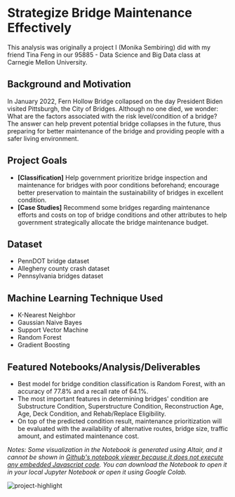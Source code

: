 # Strategize Bridge Maintenance Effectively
This analysis was originally a project I (Monika Sembiring) did with my friend Tina Feng in our 95885 - Data Science and Big Data class at Carnegie Mellon University. 

## Background and Motivation
In January 2022, Fern Hollow Bridge collapsed on the day President Biden visited Pittsburgh, the City of Bridges. Although no one died, we wonder: What are the factors associated with the risk level/condition of a bridge? The answer can help prevent potential bridge collapses in the future, thus preparing for better maintenance of the bridge and providing people with a safer living environment.

## Project Goals
* **[Classification]** Help government prioritize bridge inspection and maintenance for bridges with poor conditions beforehand; encourage better preservation to maintain the sustainability of bridges in excellent condition.
* **[Case Studies]** Recommend some bridges regarding maintenance efforts and costs on top of bridge conditions and other attributes to help government strategically allocate the bridge maintenance budget.

## Dataset
* PennDOT bridge dataset
* Allegheny county crash dataset
* Pennsylvania bridges dataset

## Machine Learning Technique Used
* K-Nearest Neighbor
* Gaussian Naive Bayes
* Support Vector Machine
* Random Forest
* Gradient Boosting

## Featured Notebooks/Analysis/Deliverables
* Best model for bridge condition classification is Random Forest, with an accuracy of 77.8% and a recall rate of 64.1%.
* The most important features in determining bridges' condition are Substructure Condition, Superstructure Condition, Reconstruction Age, Age, Deck Condition, and Rehab/Replace Eligibility.
* On top of the predicted condition result, maintenance prioritization will be evaluated with the availability of alternative routes, bridge size, traffic amount, and estimated maintenance cost.

*Notes:
Some visualization in the Notebook is generated using Altair, and it cannot be shown in [Github's notebook viewer because it does not execute any embedded Javascript code](https://stackoverflow.com/questions/71346406/why-are-my-altair-data-visualizations-not-showing-up-in-github). You can download the Notebook to open it in your local Jupyter Notebook or open it using Google Colab.* 

![project-highlight](https://user-images.githubusercontent.com/7912516/215890344-141ae815-d88b-440e-9e95-c45dac0cc74c.png)
